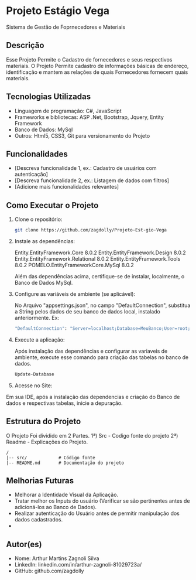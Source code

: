 # Projeto Estágio Vega

Sistema de Gestão de Foprnecedores e Materiais

## Descrição

Esse Projeto Permite o Cadastro de fornecedores e seus respectivos materiais. O Projeto Permite cadastro de informações básicas de endereço, identificação e mantem as relações de quais Fornecedores fornecem quais materiais.

## Tecnologias Utilizadas

- Linguagem de programação: C#, JavaScript
- Frameworks e bibliotecas: ASP .Net, Bootstrap, Jquery, Entity Framework
- Banco de Dados: MySql
- Outros: Html5, CSS3, Git para versionamento do Projeto

## Funcionalidades

- [Descreva funcionalidade 1, ex.: Cadastro de usuários com autenticação]
- [Descreva funcionalidade 2, ex.: Listagem de dados com filtros]
- [Adicione mais funcionalidades relevantes]

## Como Executar o Projeto

1. Clone o repositório:
   ```bash
   git clone https://github.com/zagdolly/Projeto-Est-gio-Vega
   ```

2. Instale as dependências:
   
   Entity.EntityFramework.Core 8.0.2
   Entity.EntityFramework.Design 8.0.2
   Entity.EntityFramework.Relational 8.0.2
   Entity.EntityFramework.Tools 8.0.2
   POMELO.EntityFrameworkCore.MySql 8.0.2

   Além das dependências acima, certifique-se de instalar, localmente, o Banco de Dados MySql.
   
   

3. Configure as variáveis de ambiente (se aplicável):
   
   No Arquivo "appsettings.json", no campo "DefaultConnection", substitua a String pelos dados de seu banco de dados local, instalado anteriormente.
   Ex:
   ```bash
   "DefaultConnection": "Server=localhost;Database=MeuBanco;User=root;Password=teste123;Port=3306;"
   ```

5. Execute a aplicação:

   Após instalação das dependências e configurar as variaveis de ambiente, execute esse comando para criação das tabelas no banco de dados.
   ```bash
   Update-Database
   ```

7. Acesse no Site:

  Em sua IDE, após a instalação das dependencias e criação do Banco de dados e respectivas tabelas, inicie a depuração.

## Estrutura do Projeto


O Projeto Foi dividido em 2 Partes.
1ª) Src -  Codigo fonte do projeto
2ª) Readme -  Explicações do Projeto.
```plaintext
/
|-- src/            # Código fonte
|-- README.md       # Documentação do projeto
```

## Melhorias Futuras

- Melhorar a Identidade Visual da Aplicação.
- Tratar melhor os Inputs do usuário (Verificar se são pertinentes antes de adicioná-los ao Banco de Dados).
- Realizar autenticação do Usuário antes de permitir manipulação dos dados cadastrados.
- 


## Autor(es)

- Nome: Arthur Martins Zagnoli Silva
- LinkedIn: linkedin.com/in/arthur-zagnoli-81029723a/
- GitHub: github.com/zagdolly
